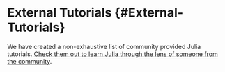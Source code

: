 
# External Tutorials {#External-Tutorials}

We have created a non-exhaustive list of community provided Julia tutorials. [Check them out to learn Julia through the lens of someone from the community](https://julialang.org/learning/tutorials/).
